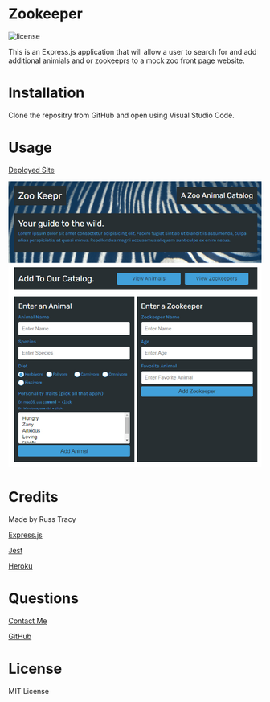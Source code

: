 # Zookeeper
    
![license](https://img.shields.io/badge/License-MIT-blue)

This is an Express.js application that will allow a user to search for and add additional animials and or zookeeprs to a mock zoo front page website.

# Installation

Clone the repositry from GitHub and open using Visual Studio Code.

# Usage 

[Deployed Site](https://rst-zookeeper.herokuapp.com/)

![alt text](./public/assets/images/ScreenShot.jpg)

# Credits

Made by Russ Tracy

[Express.js](https://www.npmjs.com/package/inquirer)

[Jest](https://jestjs.io/)

[Heroku](https://www.heroku.com/home)

# Questions

[Contact Me](russ_tracy@comcast.net)

[GitHub](https://github.com/russtracy)

# License
    
MIT License
    




